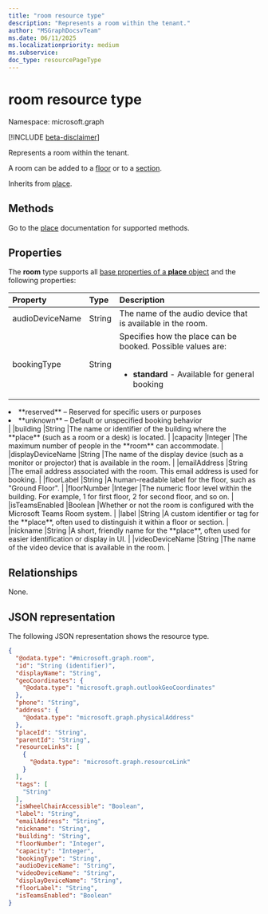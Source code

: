 ```yaml
---
title: "room resource type"
description: "Represents a room within the tenant."
author: "MSGraphDocsvTeam"
ms.date: 06/11/2025
ms.localizationpriority: medium
ms.subservice:
doc_type: resourcePageType
---
```


# room resource type

Namespace: microsoft.graph

[!INCLUDE [beta-disclaimer](../../includes/beta-disclaimer.md)]

Represents a room within the tenant.

A room can be added to a [floor](./floor.md) or to a [section](./section.md).

Inherits from [place](../resources/place.md).

## Methods

Go to the [place](./place.md) documentation for supported methods.

## Properties

The **room** type supports all [base properties of a **place** object](./place.md#base-properties) and the following properties:

|Property |Type |Description |
|:--|:--|:--|
|audioDeviceName |String |The name of the audio device that is available in the room. |
|bookingType |String |Specifies how the place can be booked. Possible values are: <br/><br/> <ul><li>**standard** - Available for general booking</li>
<li>**reserved** – Reserved for specific users or purposes</li>
<li>**unknown** – Default or unspecified booking behavior</li>
</ul> |
|building |String |The name or identifier of the building where the **place** (such as a room or a desk) is located. |
|capacity |Integer |The maximum number of people in the **room** can accommodate. |
|displayDeviceName |String |The name of the display device (such as a monitor or projector) that is available in the room. |
|emailAddress |String |The email address associated with the room. This email address is used for booking. |
|floorLabel |String |A human-readable label for the floor, such as "Ground Floor". |
|floorNumber |Integer |The numeric floor level within the building. For example, 1 for first floor, 2 for second floor, and so on. |
|isTeamsEnabled |Boolean |Whether or not the room is configured with the Microsoft Teams Room system. |
|label |String |A custom identifier or tag for the **place**, often used to distinguish it within a floor or section. |
|nickname |String |A short, friendly name for the **place**, often used for easier identification or display in UI. |
|videoDeviceName |String |The name of the video device that is available in the room. |

## Relationships
None.

## JSON representation
The following JSON representation shows the resource type.
<!-- {
  "blockType": "resource",
  "keyProperty": "id",
  "@odata.type": "microsoft.graph.room",
  "baseType": "microsoft.graph.place",
  "openType": false
}
-->
``` json
{
  "@odata.type": "#microsoft.graph.room",
  "id": "String (identifier)",
  "displayName": "String",
  "geoCoordinates": {
    "@odata.type": "microsoft.graph.outlookGeoCoordinates"
  },
  "phone": "String",
  "address": {
    "@odata.type": "microsoft.graph.physicalAddress"
  },
  "placeId": "String",
  "parentId": "String",
  "resourceLinks": [
    {
      "@odata.type": "microsoft.graph.resourceLink"
    }
  ],
  "tags": [
    "String"
  ],
  "isWheelChairAccessible": "Boolean",
  "label": "String",
  "emailAddress": "String",
  "nickname": "String",
  "building": "String",
  "floorNumber": "Integer",
  "capacity": "Integer",
  "bookingType": "String",
  "audioDeviceName": "String",
  "videoDeviceName": "String",
  "displayDeviceName": "String",
  "floorLabel": "String",
  "isTeamsEnabled": "Boolean"
}
```


